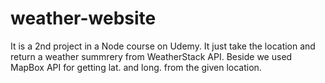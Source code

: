 # weather-website
It is a 2nd project in a Node course on Udemy.
It just take the location and return a weather summrery from WeatherStack API.
Beside we used MapBox API for getting lat. and long. from the given location.
